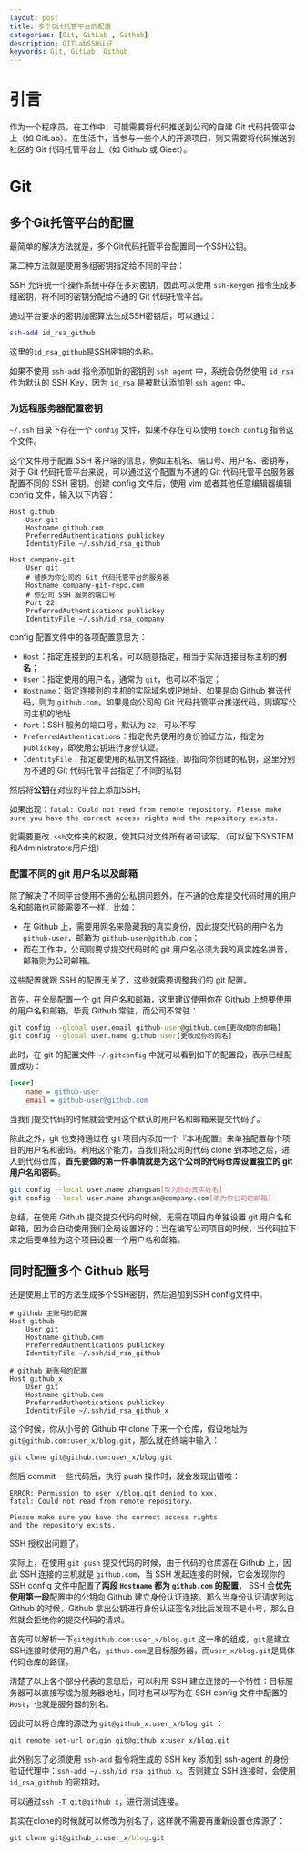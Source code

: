 ```yaml
---
layout: post
title: 多个Git托管平台的配置
categories: [Git, GitLab , Github]
description: GITLabSSH认证
keywords: Git, GitLab, Github
---
```


# 引言

作为一个程序员，在工作中，可能需要将代码推送到公司的自建 Git 代码托管平台上（如 GitLab）。在生活中，当参与一些个人的开源项目，则又需要将代码推送到社区的 Git 代码托管平台上（如 Github 或 Gieet）。



# Git

## 多个Git托管平台的配置

最简单的解决方法就是，多个Git代码托管平台配置同一个SSH公钥。

第二种方法就是使用多组密钥指定给不同的平台：

SSH 允许统一个操作系统中存在多对密钥，因此可以使用 `ssh-keygen` 指令生成多组密钥，将不同的密钥分配给不通的 Git 代码托管平台。

通过平台要求的密钥加密算法生成SSH密钥后，可以通过：

```bash
ssh-add id_rsa_github
```

这里的`id_rsa_github`是SSH密钥的名称。

如果不使用 `ssh-add` 指令添加新的密钥到 `ssh agent` 中，系统会仍然使用 `id_rsa` 作为默认的 SSH Key，因为 `id_rsa` 是被默认添加到 `ssh agent` 中。

### 为远程服务器配置密钥

`~/.ssh` 目录下存在一个 `config` 文件，如果不存在可以使用 `touch config` 指令这个文件。

这个文件用于配置 SSH 客户端的信息，例如主机名、端口号、用户名、密钥等，对于 Git 代码托管平台来说，可以通过这个配置为不通的 Git 代码托管平台服务器配置不同的 SSH 密钥。创建 config 文件后，使用 vim 或者其他任意编辑器编辑 config 文件，输入以下内容：

```text
Host github
    User git
    Hostname github.com
    PreferredAuthentications publickey
    IdentityFile ~/.ssh/id_rsa_github

Host company-git
    User git
    # 替换为你公司的 Git 代码托管平台的服务器
    Hostname company-git-repo.com
    # 你公司 SSH 服务的端口号
    Port 22
    PreferredAuthentications publickey
    IdentityFile ~/.ssh/id_rsa_company
```

config 配置文件中的各项配置意思为：

- `Host`：指定连接到的主机名，可以随意指定，相当于实际连接目标主机的**别名**；
- `User`：指定使用的用户名，通常为 `git`，也可以不指定；
- `Hostname`：指定连接到的主机的实际域名或IP地址。如果是向 Github 推送代码，则为 `github.com`，如果是向公司的 Git 代码托管平台推送代码，则填写公司主机的地址
- `Port`：SSH 服务的端口号，默认为 `22`，可以不写
- `PreferredAuthentications`：指定优先使用的身份验证方法，指定为`publickey`，即使用公钥进行身份认证。
- `IdentityFile`：指定要使用的私钥文件路径，即指向你创建的私钥，这里分别为不通的 Git 代码托管平台指定了不同的私钥

然后将**公钥**在对应的平台上添加SSH。

如果出现：`fatal: Could not read from remote repository. Please make sure you have the correct access rights and the repository exists.`

就需要更改`.ssh`文件夹的权限，使其只对文件所有者可读写。（可以留下SYSTEM和Administrators用户组）



### 配置不同的 git 用户名以及邮箱

除了解决了不同平台使用不通的公私钥问题外，在不通的仓库提交代码时用的用户名和邮箱也可能需要不一样，比如：

- 在 Github 上，需要用网名来隐藏我的真实身份，因此提交代码的用户名为 `github-user`，邮箱为 `github-user@github.com`；
- 而在工作中，公司则要求提交代码时的 git 用户名必须为我的真实姓名拼音，邮箱则为公司邮箱。

这些配置就跟 SSH 的配置无关了，这些就需要调整我们的 git 配置。

首先，在全局配置一个 git 用户名和邮箱，这里建议使用你在 Github 上想要使用的用户名和邮箱，毕竟 Github 常驻，而公司不常驻：

```cmd
git config --global user.email github-user@github.com[更改成你的邮箱]
git config --global user.name github-user[更改成你的网名]
```

此时，在 git 的配置文件 `~/.gitconfig` 中就可以看到如下的配置段，表示已经配置成功：

```ini
[user]
    name = github-user
    email = github-user@github.com
```

当我们提交代码的时候就会使用这个默认的用户名和邮箱来提交代码了。

除此之外，git 也支持通过在 git 项目内添加一个『本地配置』来单独配置每个项目的用户名和密码。利用这个能力，当我们将公司的代码 clone 到本地之后，进入到代码仓库，**首先要做的第一件事情就是为这个公司的代码仓库设置独立的 git 用户名和密码**。

```bash
git config --local user.name zhangsan[改为你的真实姓名]
git config --local user.name zhangsan@company.com[改为你公司的邮箱]
```

总结，在使用 Github 提交提交代码的时候，无需在项目内单独设置 git 用户名和邮箱，因为会自动使用我们全局设置好的；当在编写公司项目的时候，当代码拉下来之后要单独为这个项目设置一个用户名和邮箱。

## 同时配置多个 Github 账号

还是使用上节的方法生成多个SSH密钥，然后追加到SSH config文件中。

```text
# github 主账号的配置
Host github
    User git
    Hostname github.com
    PreferredAuthentications publickey
    IdentityFile ~/.ssh/id_rsa_github
    
# github 新账号的配置
Host github_x
    User git
    Hostname github.com
    PreferredAuthentications publickey
    IdentityFile ~/.ssh/id_rsa_github_x
```

这个时候，你从小号的 Github 中 clone 下来一个仓库，假设地址为 `git@github.com:user_x/blog.git`，那么就在终端中输入：

```bash
git clone git@github.com:user_x/blog.git
```

然后 commit 一些代码后，执行 push 操作时，就会发现出错啦：

```subunit
ERROR: Permission to user_x/blog.git denied to xxx.
fatal: Could not read from remote repository.

Please make sure you have the correct access rights
and the repository exists.
```

SSH 授权出问题了。

实际上，在使用 `git push` 提交代码的时候，由于代码的仓库源在 Github 上，因此 SSH 连接的主机就是 `github.com`，当 SSH 发起连接的时候，它会发现你的 SSH config 文件中配置了**两段 `Hostname` 都为 `github.com` 的配置**， SSH 会**优先使用第一段**配置中的公钥向 Github 建立身份认证连接。那么当身份认证请求到达 Github 的时候，Github 拿出公钥进行身份认证签名对比后发现不是小号，那么自然就会拒绝你的提交代码的请求。

首先可以解析一下`git@github.com:user_x/blog.git` 这一串的组成，`git`是建立SSH连接时使用的用户名，`github.com`是目标服务器，而`user_x/blog.git`是具体代码仓库的路径。

清楚了以上各个部分代表的意思后，可以利用 SSH 建立连接的一个特性：目标服务器可以直接写成为服务器地址，同时也可以写为在 SSH config 文件中配置的 `Host`，也就是服务器的别名。

因此可以将仓库的源改为 `git@github_x:user_x/blog.git` ：

```bash
git remote set-url origin git@github_x:user_x/blog.git
```

此外别忘了必须使用 `ssh-add` 指令将生成的 SSH key 添加到 ssh-agent 的身份验证代理中：`ssh-add ~/.ssh/id_rsa_github_x`。否则建立 SSH 连接时，会使用 `id_rsa_github` 的密钥对。

可以通过`ssh -T git@github_x`，进行测试连接。

其实在clone的时候就可以修改为别名了，这样就不需要再重新设置仓库源了：

```cmd
git clone git@github_x:user_x/blog.git
```

















